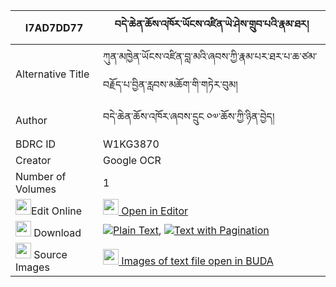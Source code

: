 |I7AD7DD77|བདེ་ཆེན་ཆོས་འཁོར་ཡོངས་འཛིན་ཡེ་ཤེས་གྲུབ་པའི་རྣམ་ཐར། 
| --- | --- 
|Alternative Title |ཀུན་མཁྱེན་ཡོངས་འཛིན་བླ་མའི་ཞབས་ཀྱི་རྣམ་པར་ཐར་པ་ཆ་ཙམ་བརྗོད་པ་བྱིན་རླབས་མཆོག་གི་གཏེར་བུམ།
|Author| བདེ་ཆེན་ཆོས་འཁོར་ཞབས་དྲུང ༠༧་ཆོས་ཀྱི་ཉིན་བྱེད།
|BDRC ID | W1KG3870
|Creator | Google OCR
|Number of Volumes| 1
|<img width="25" src="https://img.icons8.com/color/25/000000/edit-property.png">Edit Online| [<img width="25" src="https://avatars.githubusercontent.com/u/45091458?s=200&v=4"> Open in Editor](http://editor.openpecha.org/I7AD7DD77)
|<img width="25" src="https://img.icons8.com/fluent/48/000000/download-2.png"/>  Download | [![](https://img.icons8.com/color/20/000000/txt.png)Plain Text](https://github.com/Openpecha/I7AD7DD77/releases/download/v1/dechen_chokhor_yongdzin_yeshe__plain_I7AD7DD77.zip), [![](https://img.icons8.com/color/20/000000/txt.png)Text with Pagination](https://github.com/Openpecha/I7AD7DD77/releases/download/v1/dechen_chokhor_yongdzin_yeshe__pages_I7AD7DD77.zip)
|<img width="25" src="https://img.icons8.com/plasticine/100/000000/pictures-folder.png"/>  Source Images | [<img width="25" src="https://library.bdrc.io/icons/BUDA-small.svg"> Images of text file open in BUDA](https://library.bdrc.io/show/bdr:W1KG3870)